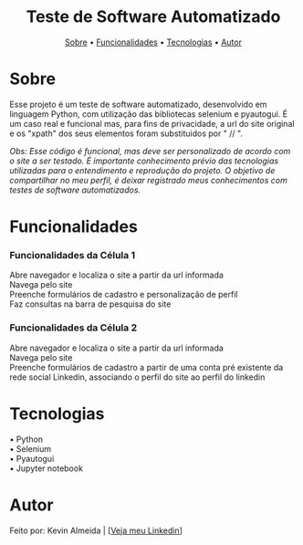 <h1 align="center">Teste de Software Automatizado</h1>

<p align="center">
 <a href="sobre">Sobre</a> •
 <a href="#funcionalidades">Funcionalidades</a> •
 <a href="#tecnologias">Tecnologias</a> •
 <a href="#autor">Autor</a>
</p>

# Sobre
<p>Esse projeto é um teste de software automatizado, desenvolvido em linguagem Python, com utilização das bibliotecas selenium e pyautogui. É um caso real e funcional mas, para fins de privacidade, a url do site original e os "xpath" dos seus elementos foram substituidos por " // ".</p>

<p><i>Obs: Esse código é funcional, mas deve ser personalizado de acordo com o site a ser testado. É importante conhecimento prévio das tecnologias utilizadas para o entendimento e reprodução do projeto. O objetivo de compartilhar no meu perfil, é deixar registrado meus conhecimentos com testes de software automatizados.</i></p>

# Funcionalidades

<h3><strong>Funcionalidades da Célula 1</strong></h3>

<p>Abre navegador e localiza o site a partir da url informada <br>
Navega pelo site <br>
Preenche formulários de cadastro e personalização de perfil <br>
Faz consultas na barra de pesquisa do site <br>
</p>

<h3><strong>Funcionalidades da Célula 2</strong></h3>
<p>Abre navegador e localiza o site a partir da url informada <br>
Navega pelo site <br>
Preenche formulários de cadastro a partir de uma conta pré existente da rede social Linkedin, associando o perfil do site ao perfil do linkedin<br>
</p>

# Tecnologias
<p>• Python<br>
   • Selenium<br>
   • Pyautogui<br>
   • Jupyter notebook 
</p>

# Autor

Feito por: Kevin Almeida | [<a href="https://www.linkedin.com/in/kevin-almeida-desenvolvedor/">Veja meu Linkedin</a>]